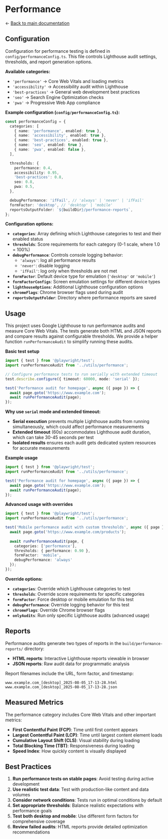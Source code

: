 # Performance

← [Back to main documentation](../README.md)

## Configuration

Configuration for performance testing is defined in `config/performanceConfig.ts`. This file controls Lighthouse audit settings, thresholds, and report generation options.

**Available categories:**
- `'performance'`     → Core Web Vitals and loading metrics
- `'accessibility'`   → Accessibility audit within Lighthouse
- `'best-practices'`  → General web development best practices
- `'seo'`            → Search Engine Optimization checks
- `'pwa'`            → Progressive Web App compliance

**Example configuration (`config/performanceConfig.ts`):**

```ts
const performanceConfig = {
  categories: [
    { name: 'performance', enabled: true },
    { name: 'accessibility', enabled: true },
    { name: 'best-practices', enabled: true },
    { name: 'seo', enabled: true },
    { name: 'pwa', enabled: false },
  ],

  thresholds: {
    performance: 0.4,
    accessibility: 0.95,
    'best-practices': 0.8,
    seo: 0.8,
    pwa: 0.5,
  },

  debugPerformance: 'ifFail', // 'always' | 'never' | 'ifFail'
  formFactor: 'desktop', // 'desktop' | 'mobile'
  reportsOutputFolder: `${buildDir}/performance-reports`,
};
```

**Configuration options:**

- **`categories`**: Array defining which Lighthouse categories to test and their enabled status
- **`thresholds`**: Score requirements for each category (0-1 scale, where 1.0 = 100%)
- **`debugPerformance`**: Controls console logging behavior:
  - `'always'`: log all performance results
  - `'never'`: disable logging
  - `'ifFail'`: log only when thresholds are not met
- **`formFactor`**: Default device type for emulation (`'desktop'` or `'mobile'`)
- **`formFactorConfigs`**: Screen emulation settings for different device types
- **`lighthouseOptions`**: Additional Lighthouse configuration options
- **`chromeFlags`**: Chrome browser flags used during audit
- **`reportsOutputFolder`**: Directory where performance reports are saved

## Usage

This project uses Google Lighthouse to run performance audits and measure Core Web Vitals. The tests generate both HTML and JSON reports and compare results against configurable thresholds. We provide a helper function `runPerformanceAudit` to simplify running these audits.

**Basic test setup**

```ts
import { test } from '@playwright/test';
import runPerformanceAudit from '../utils/performance';

// Configure performance tests to run serially with extended timeout
test.describe.configure({ timeout: 60000, mode: 'serial' });

test('Performance audit for homepage', async ({ page }) => {
  await page.goto('https://www.example.com');
  await runPerformanceAudit(page);
});
```

**Why use `serial` mode and extended timeout:**
- **Serial execution** prevents multiple Lighthouse audits from running simultaneously, which could affect performance measurements
- **Extended timeout** (60s) accommodates Lighthouse audit duration, which can take 30-45 seconds per test
- **Isolated results** ensures each audit gets dedicated system resources for accurate measurements

**Example usage**

```ts
import { test } from '@playwright/test';
import runPerformanceAudit from '../utils/performance';

test('Performance audit for homepage', async ({ page }) => {
  await page.goto('https://www.example.com');
  await runPerformanceAudit(page);
});
```

**Advanced usage with overrides**

```ts
import { test } from '@playwright/test';
import runPerformanceAudit from '../utils/performance';

test('Mobile performance audit with custom thresholds', async ({ page }) => {
  await page.goto('https://www.example.com/products');
  
  await runPerformanceAudit(page, {
    categories: ['performance'],
    thresholds: { performance: 0.90 },
    formFactor: 'mobile',
    debugPerformance: 'always'
  });
});
```

**Override options:**

- **`categories`**: Override which Lighthouse categories to test
- **`thresholds`**: Override score requirements for specific categories
- **`formFactor`**: Force desktop or mobile emulation for this test
- **`debugPerformance`**: Override logging behavior for this test
- **`chromeFlags`**: Override Chrome browser flags
- **`onlyAudits`**: Run only specific Lighthouse audits (advanced usage)

## Reports

Performance audits generate two types of reports in the `build/performance-reports/` directory:

- **HTML reports**: Interactive Lighthouse reports viewable in browser
- **JSON reports**: Raw audit data for programmatic analysis

Report filenames include the URL, form factor, and timestamp:
```
www.example.com_[desktop]_2025-08-05_17-13-28.html
www.example.com_[desktop]_2025-08-05_17-13-28.json
```

## Measured Metrics

The performance category includes Core Web Vitals and other important metrics:

- **First Contentful Paint (FCP)**: Time until first content appears
- **Largest Contentful Paint (LCP)**: Time until largest content element loads
- **Cumulative Layout Shift (CLS)**: Visual stability during loading
- **Total Blocking Time (TBT)**: Responsiveness during loading
- **Speed Index**: How quickly content is visually displayed

## Best Practices

1. **Run performance tests on stable pages**: Avoid testing during active development
2. **Use realistic test data**: Test with production-like content and data volumes
3. **Consider network conditions**: Tests run in optimal conditions by default
4. **Set appropriate thresholds**: Balance realistic expectations with performance goals
5. **Test both desktop and mobile**: Use different form factors for comprehensive coverage
6. **Review failed audits**: HTML reports provide detailed optimization recommendations
